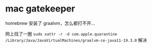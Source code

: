 # mac gatekeeper

homebrew 安装了 graalvm，怎么都打不开…

网上找了一圈 `sudo xattr -r -d com.apple.quarantine /Library/Java/JavaVirtualMachines/graalvm-ce-java11-19.3.0` 解决
